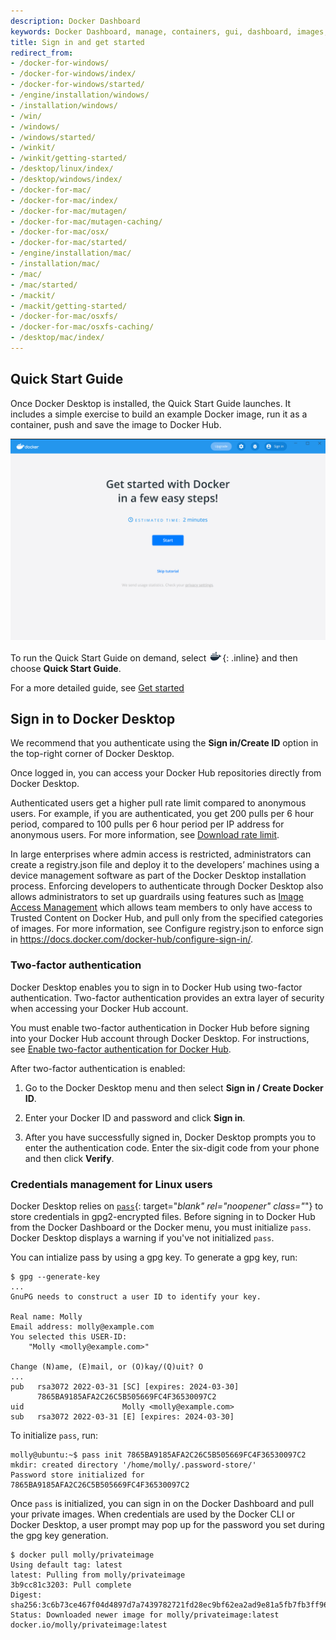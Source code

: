 ```yaml
---
description: Docker Dashboard
keywords: Docker Dashboard, manage, containers, gui, dashboard, images, user manual
title: Sign in and get started
redirect_from:
- /docker-for-windows/
- /docker-for-windows/index/
- /docker-for-windows/started/
- /engine/installation/windows/
- /installation/windows/
- /win/
- /windows/
- /windows/started/
- /winkit/
- /winkit/getting-started/
- /desktop/linux/index/
- /desktop/windows/index/
- /docker-for-mac/
- /docker-for-mac/index/
- /docker-for-mac/mutagen/
- /docker-for-mac/mutagen-caching/
- /docker-for-mac/osx/
- /docker-for-mac/started/
- /engine/installation/mac/
- /installation/mac/
- /mac/
- /mac/started/
- /mackit/
- /mackit/getting-started/
- /docker-for-mac/osxfs/
- /docker-for-mac/osxfs-caching/
- /desktop/mac/index/
---
```


## Quick Start Guide

  Once Docker Desktop is installed, the Quick Start Guide launches. It includes a simple exercise to build an example Docker image, run it as a container, push and save the image to Docker Hub.

   ![Docker Quick Start tutorial](images/docker-tutorial-linux.png)

To run the Quick Start Guide on demand, select ![whale menu](images/whale-x.png){: .inline} and then choose **Quick Start Guide**.

For a more detailed guide, see [Get started](../get-started/index.md)

## Sign in to Docker Desktop

We recommend that you authenticate using the **Sign in/Create ID** option in the top-right corner of Docker Desktop.

Once logged in, you can access your Docker Hub repositories directly from Docker Desktop.

Authenticated users get a higher pull rate limit compared to anonymous users. For example, if you are authenticated, you get 200 pulls per 6 hour period, compared to 100 pulls per 6 hour period per IP address for anonymous users. For more information, see [Download rate limit](https://docs.docker.com/docker-hub/download-rate-limit/).

In large enterprises where admin access is restricted, administrators can create a registry.json file and deploy it to the developers’ machines using a device management software as part of the Docker Desktop installation process. Enforcing developers to authenticate through Docker Desktop also allows administrators to set up guardrails using features such as [Image Access Management](https://docs.docker.com/docker-hub/image-access-management/) which allows team members to only have access to Trusted Content on Docker Hub, and pull only from the specified categories of images. For more information, see Configure registry.json to enforce sign in https://docs.docker.com/docker-hub/configure-sign-in/.

### Two-factor authentication

Docker Desktop enables you to sign in to Docker Hub using two-factor authentication. Two-factor authentication provides an extra layer of security when accessing your Docker Hub account.

You must enable two-factor authentication in Docker Hub before signing into your Docker Hub account through Docker Desktop. For instructions, see [Enable two-factor authentication for Docker Hub](/docker-hub/2fa/).

After two-factor authentication is enabled:

1. Go to the Docker Desktop menu and then select **Sign in / Create Docker ID**.

2. Enter your Docker ID and password and click **Sign in**.

3. After you have successfully signed in, Docker Desktop prompts you to enter the authentication code. Enter the six-digit code from your phone and then click **Verify**.

### Credentials management for Linux users

Docker Desktop relies on [`pass`](https://www.passwordstore.org/){: target="_blank" rel="noopener" class="_"} to store credentials in gpg2-encrypted files.
Before signing in to Docker Hub from the Docker Dashboard or the Docker menu, you must initialize `pass`.
Docker Desktop displays a warning if you've not initialized `pass`.

You can intialize pass by using a gpg key. To generate a gpg key, run:

``` console
$ gpg --generate-key
...
GnuPG needs to construct a user ID to identify your key.

Real name: Molly
Email address: molly@example.com
You selected this USER-ID:
    "Molly <molly@example.com>"

Change (N)ame, (E)mail, or (O)kay/(Q)uit? O
...
pub   rsa3072 2022-03-31 [SC] [expires: 2024-03-30]
      7865BA9185AFA2C26C5B505669FC4F36530097C2
uid                      Molly <molly@example.com>
sub   rsa3072 2022-03-31 [E] [expires: 2024-03-30]
```

To initialize `pass`, run:

```console
molly@ubuntu:~$ pass init 7865BA9185AFA2C26C5B505669FC4F36530097C2
mkdir: created directory '/home/molly/.password-store/'
Password store initialized for 7865BA9185AFA2C26C5B505669FC4F36530097C2
```

Once `pass` is initialized, you can sign in on the Docker Dashboard and pull your private images.
When credentials are used by the Docker CLI or Docker Desktop, a user prompt may pop up for the password you set during the gpg key generation.

```console
$ docker pull molly/privateimage
Using default tag: latest
latest: Pulling from molly/privateimage
3b9cc81c3203: Pull complete 
Digest: sha256:3c6b73ce467f04d4897d7a7439782721fd28ec9bf62ea2ad9e81a5fb7fb3ff96
Status: Downloaded newer image for molly/privateimage:latest
docker.io/molly/privateimage:latest
```
